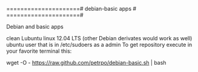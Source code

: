 =====================#
  debian-basic apps  #
=====================#

Debian and basic apps

clean Lubuntu linux 12.04 LTS (other Debian derivates would work as well)
ubuntu user that is in /etc/sudoers as a admin
To get repository execute in your favorite terminal this:

wget -O - https://raw.github.com/petrpo/debian-basic.sh | bash
